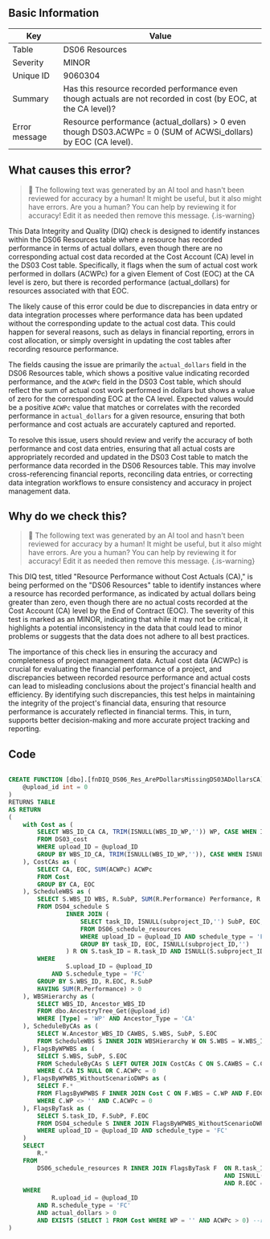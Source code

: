 ## Basic Information
| Key         | Value          |
|-------------|----------------|
| Table       | DS06 Resources |
| Severity    | MINOR |
| Unique ID   | 9060304   |
| Summary     | Has this resource recorded performance even though actuals are not recorded in cost (by EOC, at the CA level)? |
| Error message | Resource performance (actual_dollars) > 0 even though DS03.ACWPc = 0 (SUM of ACWSi_dollars) by EOC (CA level). |

## What causes this error?

> :robot: The following text was generated by an AI tool and hasn't been reviewed for accuracy by a human! It might be useful, but it also might have errors. Are you a human? You can help by reviewing it for accuracy! Edit it as needed then remove this message.
{.is-warning}

This Data Integrity and Quality (DIQ) check is designed to identify instances within the DS06 Resources table where a resource has recorded performance in terms of actual dollars, even though there are no corresponding actual cost data recorded at the Cost Account (CA) level in the DS03 Cost table. Specifically, it flags when the sum of actual cost work performed in dollars (ACWPc) for a given Element of Cost (EOC) at the CA level is zero, but there is recorded performance (actual_dollars) for resources associated with that EOC.

The likely cause of this error could be due to discrepancies in data entry or data integration processes where performance data has been updated without the corresponding update to the actual cost data. This could happen for several reasons, such as delays in financial reporting, errors in cost allocation, or simply oversight in updating the cost tables after recording resource performance.

The fields causing the issue are primarily the `actual_dollars` field in the DS06 Resources table, which shows a positive value indicating recorded performance, and the `ACWPc` field in the DS03 Cost table, which should reflect the sum of actual cost work performed in dollars but shows a value of zero for the corresponding EOC at the CA level. Expected values would be a positive `ACWPc` value that matches or correlates with the recorded performance in `actual_dollars` for a given resource, ensuring that both performance and cost actuals are accurately captured and reported.

To resolve this issue, users should review and verify the accuracy of both performance and cost data entries, ensuring that all actual costs are appropriately recorded and updated in the DS03 Cost table to match the performance data recorded in the DS06 Resources table. This may involve cross-referencing financial reports, reconciling data entries, or correcting data integration workflows to ensure consistency and accuracy in project management data.
## Why do we check this?

> :robot: The following text was generated by an AI tool and hasn't been reviewed for accuracy by a human! It might be useful, but it also might have errors. Are you a human? You can help by reviewing it for accuracy! Edit it as needed then remove this message.
{.is-warning}

This DIQ test, titled "Resource Performance without Cost Actuals (CA)," is being performed on the "DS06 Resources" table to identify instances where a resource has recorded performance, as indicated by actual dollars being greater than zero, even though there are no actual costs recorded at the Cost Account (CA) level by the End of Contract (EOC). The severity of this test is marked as an MINOR, indicating that while it may not be critical, it highlights a potential inconsistency in the data that could lead to minor problems or suggests that the data does not adhere to all best practices.

The importance of this check lies in ensuring the accuracy and completeness of project management data. Actual cost data (ACWPc) is crucial for evaluating the financial performance of a project, and discrepancies between recorded resource performance and actual costs can lead to misleading conclusions about the project's financial health and efficiency. By identifying such discrepancies, this test helps in maintaining the integrity of the project's financial data, ensuring that resource performance is accurately reflected in financial terms. This, in turn, supports better decision-making and more accurate project tracking and reporting.
## Code

```sql

CREATE FUNCTION [dbo].[fnDIQ_DS06_Res_ArePDollarsMissingDS03ADollarsCA] (
	@upload_id int = 0
)
RETURNS TABLE
AS RETURN
(
	with Cost as (
		SELECT WBS_ID_CA CA, TRIM(ISNULL(WBS_ID_WP,'')) WP, CASE WHEN ISNULL(is_indirect,'') = 'Y' THEN 'Indirect' ELSE EOC END as EOC, SUM(ACWPi_dollars) ACWPc
		FROM DS03_cost
		WHERE upload_ID = @upload_ID 
		GROUP BY WBS_ID_CA, TRIM(ISNULL(WBS_ID_WP,'')), CASE WHEN ISNULL(is_indirect,'') = 'Y' THEN 'Indirect' ELSE EOC END
	), CostCAs as (
		SELECT CA, EOC, SUM(ACWPc) ACWPc
		FROM Cost
		GROUP BY CA, EOC
	), ScheduleWBS as (
		SELECT S.WBS_ID WBS, R.SubP, SUM(R.Performance) Performance, R.EOC
		FROM DS04_schedule S 
				INNER JOIN (
					SELECT task_ID, ISNULL(subproject_ID,'') SubP, EOC, SUM(actual_dollars) Performance 
					FROM DS06_schedule_resources 
					WHERE upload_ID = @upload_ID AND schedule_type = 'FC' 
					GROUP BY task_ID, EOC, ISNULL(subproject_ID,'')
				) R ON S.task_ID = R.task_ID AND ISNULL(S.subproject_ID,'') = R.SubP
		WHERE
				S.upload_ID = @upload_ID 
			AND S.schedule_type = 'FC'
		GROUP BY S.WBS_ID, R.EOC, R.SubP
		HAVING SUM(R.Performance) > 0
	), WBSHierarchy as (
		SELECT WBS_ID, Ancestor_WBS_ID 
		FROM dbo.AncestryTree_Get(@upload_id)
		WHERE [Type] = 'WP' AND Ancestor_Type = 'CA'
	), ScheduleByCAs as (
		SELECT W.Ancestor_WBS_ID CAWBS, S.WBS, SubP, S.EOC
		FROM ScheduleWBS S INNER JOIN WBSHierarchy W ON S.WBS = W.WBS_ID
	), FlagsByWPWBS as (
		SELECT S.WBS, SubP, S.EOC
		FROM ScheduleByCAs S LEFT OUTER JOIN CostCAs C ON S.CAWBS = C.CA AND S.EOC = C.EOC
		WHERE C.CA IS NULL OR C.ACWPc = 0
	), FlagsByWPWBS_WithoutScenarioDWPs as (
		SELECT F.*
		FROM FlagsByWPWBS F INNER JOIN Cost C ON F.WBS = C.WP AND F.EOC = C.EOC
		WHERE C.WP <> '' AND C.ACWPc = 0
	), FlagsByTask as (
		SELECT S.task_ID, F.SubP, F.EOC
		FROM DS04_schedule S INNER JOIN FlagsByWPWBS_WithoutScenarioDWPs F ON S.WBS_ID = F.WBS AND ISNULL(S.subproject_ID,'') = F.SubP
		WHERE upload_ID = @upload_ID AND schedule_type = 'FC'
	)
	SELECT
		R.*
	FROM
		DS06_schedule_resources R INNER JOIN FlagsByTask F 	ON R.task_ID = F.task_ID 
															AND ISNULL(R.subproject_ID,'') = F.SubP
															AND R.EOC = F.EOC
	WHERE
			R.upload_id = @upload_ID
		AND R.schedule_type = 'FC'
		AND actual_dollars > 0
		AND EXISTS (SELECT 1 FROM Cost WHERE WP = '' AND ACWPc > 0) --run only if Actuals are collected at the CA level
)
```
